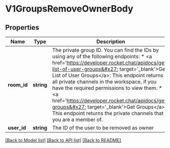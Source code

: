 # V1GroupsRemoveOwnerBody

## Properties
Name | Type | Description | Notes
------------ | ------------- | ------------- | -------------
**room_id** | **string** | The private group ID. You can find the IDs by using any of the following endpoints: * &lt;a href&#x3D;&#x27;https://developer.rocket.chat/apidocs/get-list-of-user-groups&#x27; target&#x3D;&#x27;_blank&#x27;&gt;Get List of User Groups&lt;/a&gt;: This endpoint returns all private channels in the workspace, if you have the required permissions to view them. * &lt;a href&#x3D;&#x27;https://developer.rocket.chat/apidocs/get-groups&#x27; target&#x3D;&#x27;_blank&#x27;&gt;Get Groups&lt;/a&gt;: This endpoint returns the private channels that you are a member of. | 
**user_id** | **string** | The ID of the user to be removed as owner | 

[[Back to Model list]](../../README.md#documentation-for-models) [[Back to API list]](../../README.md#documentation-for-api-endpoints) [[Back to README]](../../README.md)

